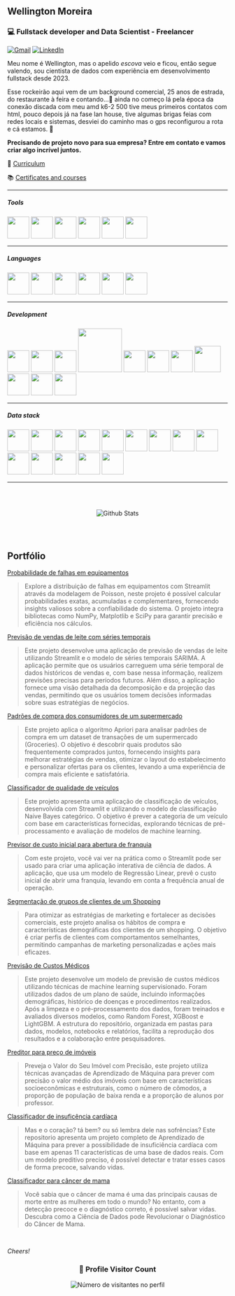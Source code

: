 
## Wellington Moreira
### 💻 Fullstack developer and Data Scientist - Freelancer <br/>

<p align="left">
  <a href="mailto:wmoreira.ds@gmail.com" title="Gmail">
  <img src="https://img.shields.io/badge/-Gmail-FF0000?style=flat-square&labelColor=FF0000&logo=gmail&logoColor=white&link=wmoreira.ds@gmail.com" alt="Gmail"/></a>
  <a href="https://www.linkedin.com/in/wellington-moreira-santos" title="LinkedIn">
  <img src="https://img.shields.io/badge/-Linkedin-0e76a8?style=flat-square&logo=Linkedin&logoColor=white&link=https://www.linkedin.com/in/wellington-moreira-santos/" alt="LinkedIn"/></a>
</p>

Meu nome é Wellington, mas o apelido *escova* veio e ficou, então segue valendo, sou cientista de dados com experiência em desenvolvimento fullstack desde 2023.

Esse rockeirão aqui vem de um background comercial, 25 anos de estrada, do restaurante à feira e contando...🤘 ainda no começo lá pela época da conexão discada com meu amd k6-2 500 tive meus primeiros contatos com html, pouco depois já na fase lan house, tive algumas brigas feias com redes locais e sistemas, desviei do caminho mas o gps reconfigurou a rota e cá estamos. 🫡

**Precisando de projeto novo para sua empresa? Entre em contato e vamos criar algo incrível juntos.**


<p align=''>📌
    <a href='./2024-10.pdf'>Curriculum</a>
</p>
<p align=''>📚 
    <a href='https://drive.google.com/drive/folders/1wT1GYNCQanGvzCATBB14I7zMopy7Cbrm'>Certificates and courses</a>
</p>

---

##### Tools
<div>
    <img src='https://icongr.am/devicon/windows8-original.svg?size=128&color=currentColor' width=50/>
    <img src='https://icongr.am/devicon/linux-original.svg?size=128&color=currentColor' width=50/> 
    <img src='https://icon.icepanel.io/Technology/svg/Powershell.svg' width=50/>
    <img src='https://icon.icepanel.io/Technology/svg/Visual-Studio-Code-%28VS-Code%29.svg' width=50/>
    <img src='https://img.icons8.com/?size=100&id=13664&format=png&color=000000' width=50/>
    <img src='https://icongr.am/devicon/docker-original-wordmark.svg?size=128&color=currentColor' width=50/>
 
</div>

---

##### Languages
<div>
 <img src='https://img.icons8.com/?size=100&id=CLvQeiwFpit4&format=png&color=000000' width=50/>
 <img src='https://img.icons8.com/?size=100&id=13441&format=png&color=000000' width=50/>
 <img src='https://img.icons8.com/?size=100&id=20909&format=png&color=000000' width=50/>
 <img src='https://img.icons8.com/?size=100&id=21278&format=png&color=000000' width=50/>
 <img src='https://img.icons8.com/?size=100&id=PXTY4q2Sq2lG&format=png&color=000000' width=50/>
 <img src='https://www.svgrepo.com/show/331760/sql-database-generic.svg' width=50/>
</div>

---

##### Development
<div>
    <img src='https://icon.icepanel.io/Technology/svg/Bootstrap.svg' width=50/>
    <img src='https://img.icons8.com/?size=100&id=4PiNHtUJVbLs&format=png&color=000000' width=50/>
    <img src='https://img.icons8.com/?size=100&id=QBqFNfPPB2Kx&format=png&color=000000' width=50/>    
    <img src='https://upload.wikimedia.org/wikipedia/commons/6/61/Htmx_Logo.png' width=100/>
    <img src='https://icongr.am/devicon/react-original.svg?size=128&color=673ab7' width=50/>
    <img src='https://img.icons8.com/?size=100&id=puL87ypQPxxr&format=png&color=000000' width=50/>
    <img src='https://w.wol.ph/wp-content/uploads/2014/01/jinja2.png' width=50/>
    <img src='https://img.icons8.com/?size=100&id=MHcMYTljfKOr&format=png&color=000000' width=60/>
    <img src='https://icon.icepanel.io/Technology/svg/FastAPI.svg' width=50/>
    <img src='https://img.icons8.com/?size=100&id=PZQVBAxaueDJ&format=png&color=000000' width=50/>
    <img src='https://icon.icepanel.io/Technology/svg/Streamlit.svg' width=50/>
</div>

---

##### Data stack
<div>
    <img src='https://img.icons8.com/?size=100&id=J0SgMWzAxqFj&format=png&color=000000' width=50/>
    <img src='https://img.icons8.com/?size=100&id=lOqoeP2Zy02f&format=png&color=000000' width=50/>
    <img src='https://www.svgrepo.com/show/223056/sheets-sheet.svg' width=50/>
    <img src='https://img.icons8.com/?size=100&id=Ny0t2MYrJ70p&format=png&color=000000' width=50/>
    <img src='https://icon.icepanel.io/Technology/svg/SQLAlchemy.svg' width=50/>
    <img src='https://img.icons8.com/?size=100&id=xSkewUSqtErH&format=png&color=000000' width=50/>
    <img src='https://icon.icepanel.io/Technology/svg/scikit-learn.svg' width=50/>
    <img src='https://img.icons8.com/?size=100&id=vR6XrZzQr1CN&format=png&color=000000' width=50/>
    <img src='https://img.icons8.com/?size=100&id=38561&format=png&color=000000' width=50/>
    <img src='https://icon.icepanel.io/Technology/svg/SQLite.svg' width=50/>
    <img src='https://icon.icepanel.io/Technology/svg/MongoDB.svg' width=50/>
    <img src='https://icon.icepanel.io/Technology/svg/Matplotlib.svg' width=50/>
    <img src='https://icon.icepanel.io/Technology/svg/Ploty.svg' width=50/>
    <img src='https://icon.icepanel.io/Technology/svg/Sequelize.svg' width=50/>
</div>

---

<br/><br/>
<p align='center'>
<img
   src="https://github-readme-stats.vercel.app/api/top-langs/?username=esscova&theme=dark&hide_border=false&include_all_commits=true&count_private=true&layout=compact"
   alt="Github Stats"/>
</p>
<br/><br/>

## Portfólio
[Probabilidade de falhas em equipamentos](https://github.com/esscova/data-science/tree/main/probabilistic/failure_probabilities)
>
>Explore a distribuição de falhas em equipamentos com Streamlit através da modelagem de Poisson, neste projeto é possível calcular probabilidades exatas, acumuladas e complementares, fornecendo insights valiosos sobre a confiabilidade do sistema. O projeto integra bibliotecas como NumPy, Matplotlib e SciPy para garantir precisão e eficiência nos cálculos.

[Previsão de vendas de leite com séries temporais](https://github.com/esscova/data-science/tree/main/time_series/milk_sales)
>Este projeto desenvolve uma aplicação de previsão de vendas de leite utilizando Streamlit e o modelo de séries temporais SARIMA. A aplicação permite que os usuários carreguem uma série temporal de dados históricos de vendas e, com base nessa informação, realizem previsões precisas para períodos futuros. Além disso, a aplicação fornece uma visão detalhada da decomposição e da projeção das vendas, permitindo que os usuários tomem decisões informadas sobre suas estratégias de negócios.

[Padrões de compra dos consumidores de um supermercado](https://github.com/esscova/data-science/tree/main/association_rules/grocieres)  
>Este projeto aplica o algoritmo Apriori para analisar padrões de compra em um dataset de transações de um supermercado (Groceries). O objetivo é descobrir quais produtos são frequentemente comprados juntos, fornecendo insights para melhorar estratégias de vendas, otimizar o layout do estabelecimento e personalizar ofertas para os clientes, levando a uma experiência de compra mais eficiente e satisfatória.

[Classificador de qualidade de veículos](https://github.com/esscova/data-science/blob/main/classification/vehicle_classifier) 
>Este projeto apresenta uma aplicação de classificação de veículos, desenvolvida com Streamlit e utilizando o modelo de classificação Naive Bayes categórico. O objetivo é prever a categoria de um veículo com base em características fornecidas, explorando técnicas de pré-processamento e avaliação de modelos de machine learning.

[Previsor de custo inicial para abertura de franquia](https://github.com/esscova/data-science/blob/main/regression/franquia)
>Com este projeto, você vai ver na prática como o Streamlit pode ser usado para criar uma aplicação interativa de ciência de dados. A aplicação, que usa um modelo de Regressão Linear, prevê o custo inicial de abrir uma franquia, levando em conta a frequência anual de operação.

[Segmentação de grupos de clientes de um Shopping](https://github.com/esscova/data-science/blob/main/clustering/mall_customers) 
>Para otimizar as estratégias de marketing e fortalecer as decisões comerciais, este projeto analisa os hábitos de compra e características demográficas dos clientes de um shopping. O objetivo é criar perfis de clientes com comportamentos semelhantes, permitindo campanhas de marketing personalizadas e ações mais eficazes.

[Previsão de Custos Médicos](https://github.com/esscova/data-science/blob/main/regression/medical_cost)
>Este projeto desenvolve um modelo de previsão de custos médicos utilizando técnicas de machine learning supervisionado. Foram utilizados dados de um plano de saúde, incluindo informações demográficas, histórico de doenças e procedimentos realizados. Após a limpeza e o pré-processamento dos dados, foram treinados e avaliados diversos modelos, como Random Forest, XGBoost e LightGBM. A estrutura do repositório, organizada em pastas para dados, modelos, notebooks e relatórios, facilita a reprodução dos resultados e a colaboração entre pesquisadores.

[Preditor para preço de imóveis](https://github.com/esscova/data-science/blob/main/regression/boston_housing)
>Preveja o Valor do Seu Imóvel com Precisão, este projeto utiliza técnicas avançadas de Aprendizado de Máquina para prever com precisão o valor médio dos imóveis com base em características socioeconômicas e estruturais, como o número de cômodos, a proporção de população de baixa renda e a proporção de alunos por professor.

[Classificador de insuficência cardíaca](https://github.com/esscova/data-science/blob/main/classification/heart_failure)
>Mas e o coração? tá bem? ou só lembra dele nas sofrências? Este repositorio apresenta um projeto completo de Aprendizado de Máquina para prever a possibilidade de insuficiência cardíaca com base em apenas 11 características de uma base de dados reais. Com um modelo preditivo preciso, é possível detectar e tratar esses casos de forma precoce, salvando vidas.

[Classificador para câncer de mama](https://github.com/esscova/data-science/blob/main/classification/breast_cancer)
>Você sabia que o câncer de mama é uma das principais causas de morte entre as mulheres em todo o mundo? No entanto, com a detecção precoce e o diagnóstico correto, é possível salvar vidas. Descubra como a Ciência de Dados pode Revolucionar o Diagnóstico do Câncer de Mama.

</br>

*Cheers!*
<div align="center">
  <h3><b>📍 Profile Visitor Count</b></h3>
</div>

<p align="center">
  <img
    src="https://profile-counter.glitch.me/esscova/count.svg"
    alt="Número de visitantes no perfil"
  />
</p>


<!--
 <p align='right'><a href='https://github.com/esscova/data-science'> Veja o repositório completo </a></p>
**Desenvolvimento web**
- [Dashboard com Chart.js](https://github.com/esscova/frontend/tree/main/dashboard-javascript) : Este projeto é um dashboard financeiro que exibe registros de entradas e saídas financeiras através de gráficos dinâmicos e uma tabela interativa. O objetivo é fornecer uma interface intuitiva para visualizar dados financeiros ao longo de meses e quadrimestres, com a capacidade de alternar entre tema claro e tema escuro.
- [Boston housing prediction](https://github.com/esscova/fullstack/tree/main/boston-housing-prediction-app) : Criei uma aplicação web de previsão de preços de moradias utilizando FastAPI e um modelo de Regressão Linear treinado com o conjunto de dados de Boston Housing. O projeto combina Machine Learning com uma interface dinâmica e responsiva, integrando htmx para melhorar a experiência do usuário, permitindo previsões em tempo real, sem recarregar a página!
- [Chuck Norris facts](https://github.com/esscova/fullstack/tree/main/chuck-norris-facts) : Aplicação FastAPI que mostra piadas aleatórias do Chuck Norris traduzidas para o português. Utiliza htmx para atualizações dinâmicas da página e Tailwind CSS para o estilo.
- [Aplicação web com FastAPI](https://github.com/esscova/fullstack/tree/main/app_fastapi) : Usar FastAPI com Jinja2 oferece diversas utilidades que melhoram o desenvolvimento de aplicações web, como: integração de templates, organização e flexibilidade.
- [Gerenciamento de jogadores](https://github.com/esscova/fullstack/tree/main/gerenciador_jogadores) : Bora montar um time? descubra nesta aplicação fullstack como FastAPI, MongoDB, React, Docker e outras ferramentas fazem a combinação perfeita para gerenciar sua equipe. 
- [API para gerenciar artigos e usuarios com autenticação JWT](https://github.com/esscova/backend/tree/main/fastapi/crud_usuarios_artigos_jwt) : Este projeto implementa uma API utilizando FastAPI, SQLAlchemy, SQLite assíncrono e Autenticação JWT para gerenciamento de artigos e usuários. O sistema permite operações de CRUD para os modelos de artigo e usuario, com autenticação e segurança integradas.
<p align='right'>
   <a href='https://github.com/esscova/frontend' target='_blank'>Frontend</a>
   <a href='https://github.com/esscova/backend' target='_blank'>Backend</a>
   <a href='https://github.com/esscova/fullstack' target='_blank'>Fullstack</a>
</p>

**Análises de dados**
   - [Estatística descritiva](https://github.com/esscova/data-analysis/blob/main/notebooks/estatistica-python.ipynb): Sabia que uma simples tabela de frequência pode revelar insights surpreendentes sobre seus dados? Descubra como a análise estatística descritiva, feita com Python e Pandas, pode transformar a maneira como você entende suas informações.
   - [Teste de hipótese](https://github.com/esscova/data-analysis/blob/main/notebooks/teste_de_hipotese-drogaria.ipynb) : Testes de hipóteses são métodos estatísticos usados para tomar decisões sobre populações baseando-se em dados amostrais, sabendo disso, uma farmácia afirma que a média do tempo de entrega de um medicamento é menor que 38 minutos. Será mesmo?
   - [Obesidade mundial](https://github.com/esscova/data-analysis/blob/main/notebooks/obesity.ipynb) : Então, vamos analisar a Obsidade em níveis mundias, este notebook também é um exercício para praticar mais sobre análise de dados com Python e Pandas, nele são apresentados dados reais sobre a obesidade, coletados de 1975 até 2016.
     <p align='right'><a href='https://github.com/esscova/data-analysis'> Veja o repositório completo</a></p>

**Engenharia de Dados**
- [Scraper agenda de dividendos](https://github.com/esscova/data-engineering/tree/42fe85e7c3ce4a0d0a1056b04d7756a163597efb/agenda%20dividendos%20scrap) : Já está investindo em fundos imobiliários ou ações? Sabe o dia que vai pingar o provento? Esse projeto desenvolvido com Python, BeautifulSoup e Pandas, faz a raspagem automática desses dados, coletando, tratando e persistindo tudo em arquivos CSV. Utilize essa ferramenta e mude sua vida financeira!
<p align='right'><a href='https://github.com/esscova/data-engineering' target='_blank'> Veja o repositório completo </a></p>


## Contato
[![Gmail](https://img.shields.io/badge/Gmail-D14836?style=for-the-badge&logo=gmail&logoColor=white)](mailto:wmoreira.ds@gmail.com)
[![LinkedIn](https://img.shields.io/badge/linkedin-%230077B5.svg?style=for-the-badge&logo=linkedin&logoColor=white)](https://www.linkedin.com/in/wellington-moreira-santos/)
[![Facebook](https://img.shields.io/badge/Facebook-%231877F2.svg?style=for-the-badge&logo=Facebook&logoColor=white)](https://www.facebook.com/wellmoreiras)
[![Instagram](https://img.shields.io/badge/Instagram-%23E4405F.svg?style=for-the-badge&logo=Instagram&logoColor=white)](https://www.instagram.com/moreira.883/)
[![Telegram](https://img.shields.io/badge/Telegram-2CA5E0?style=for-the-badge&logo=telegram&logoColor=white)](https://t.me/wellington_moreira_santos)

  [Curriculum](./2024-10.pdf)

-->
